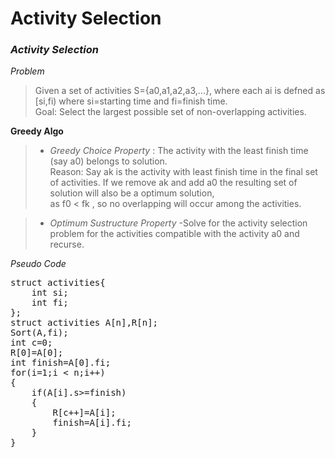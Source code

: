 # Activity Selection
### ***Activity Selection***

*Problem*
> Given a set of activities S={a0,a1,a2,a3,...}, where each ai is defned as [si,fi) where si=starting time and fi=finish time.  
> Goal: Select the largest possible set of non-overlapping activities.  

**Greedy Algo**

> - *Greedy Choice Property* : The activity with the least finish time (say a0) belongs to solution.  
> Reason: Say ak is the activity with least finish time in the final set of activities.
> If we remove ak and add a0 the resulting set of solution will also be a optimum solution,  
> as f0 < fk , so no overlapping will occur among the activities.  

> - *Optimum Sustructure Property* -Solve for the activity selection problem for the activities compatible with the activity a0 and recurse.

*Pseudo Code*
<pre>
struct activities{
    int si;
    int fi;
};
struct activities A[n],R[n];
Sort(A,fi);
int c=0;
R[0]=A[0];
int finish=A[0].fi;
for(i=1;i < n;i++)
{
    if(A[i].s>=finish)
    {
        R[c++]=A[i];
        finish=A[i].fi;
    }
}
</pre>

